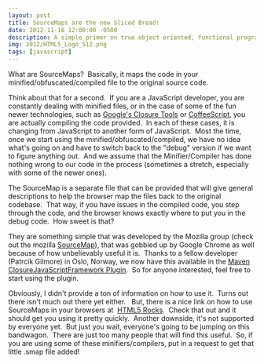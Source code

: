 ```yaml
---
layout: post
title: SourceMaps are the new Sliced Bread!
date: 2012-11-18 12:00:00 -0500
description: A simple primer on true object oriented, functional programming, in JavaScript
img: 2012/HTML5_Logo_512.png
tags: [javascript]
---
```


What are SourceMaps?  Basically, it maps the code in your minified/obfuscated/compiled file to the original source code.

Think about that for a second.  If you are a JavaScript developer, you are constantly dealing with minified files, 
or in the case of some of the fun newer technologies, such as 
[Google's Closure Tools](https://developers.google.com/closure/) or [CoffeeScript](http://coffeescript.org/), you are 
actually compiling the code provided.  In each of these cases, it is changing from JavaScript to another form of 
JavaScript.  Most the time, once we start using the minified/obfuscated/compiled, we have no idea what's going on and 
have to switch back to the "debug" version if we want to figure anything out.  And we assume that the 
Minifier/Compiler has done nothing wrong to our code in the process (sometimes a stretch, especially with some 
of the newer ones).

The SourceMap is a separate file that can be provided that will give general descriptions to help the browser map 
the files back to the original codebase.  That way, if you have issues in the compiled code, you step through the 
code, and the browser knows exactly where to put you in the debug code.  How sweet is that?

They are something simple that was developed by the Mozilla group (check out the mozilla 
[SourceMap](https://github.com/mozilla/source-map)), that was gobbled up by Google Chrome as well because of how 
unbelievably useful it is.  Thanks to a fellow developer (Patrcik Gilmore) in Oslo, Norway, we now have this 
available in the [Maven](http://maven.apache.org/) 
[ClosureJavaScriptFramework Plugin](https://github.com/jlgrock/ClosureJavascriptFramework).  So for anyone interested, 
feel free to start using the plugin.

Obviously, I didn't provide a ton of information on how to use it.  Turns out there isn't much out there yet either.  
But, there is a nice link on how to use SourceMaps in your browsers at 
[HTML5 Rocks](http://www.html5rocks.com/en/tutorials/developertools/sourcemaps/).  Check that out and it should get 
you using it pretty quickly.  Another downside, it's not supported by everyone yet.  But just you wait, everyone's 
going to be jumping on this bandwagon.  There are just too many people that will find this useful.  So, if you are 
using some of these minifiers/compilers, put in a request to get that little .smap file added!